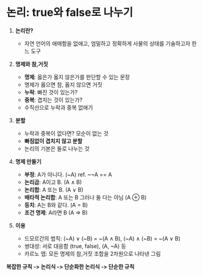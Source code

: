 # 논리: true와 false로 나누기

1. <b>논리란?</b>
   * 자연 언어의 애매함을 없애고, 엄밀하고 정확하게 사물의 상태를 기술하고자 한느 도구

1. <b>명제와 참,거짓</b>
   * <b>명제</b>: 옳은가 옳지 않은가를 판단할 수 있는 문장
   * 명제가 옳으면 참, 옳지 않으면 거짓
   * <b>누락</b>: 빠진 것이 있는가?
   * <b>중복</b>: 겹치는 것이 있는가?
   * 수직선으로 누락과 중복 없애기

1. **분할**
   * 누락과 중복이 없다면? 모순이 없는 것
   * <b>빠짐없이 겹치지 않고 분할</b>
   * 논리의 기본은 둘로 나누는 것

1. **명제 만들기**
    * **부정**: A가 아니다. (~A) ref. ~~A == A
    * **논리곱**: A이고 B. (A ∧ B)
    * **논리합**: A 또는 B. (A ∨ B)
    * **배타적 논리합**: A 또는 B 그러나 둘 다는 아님 (A ⊕ B)
    * **등치**: A는 B와 같다. (A = B)
    * **조건 명제**: A라면 B (A ⇒ B)

1. **이용**
   * 드모르간의 법칙: (~A) ∨ (~B) = ~(A ∧ B), (~A) ∧ (~B) = ~(A ∨ B)
   * 쌍대성: 서로 대응함 (true, false), (A, ~A) 등
   * 카르노 맵: 모든 명제의 참,거짓 조합을 2차원으로 나타낸 그림


**복잡한 규칙 -> 논리식 -> 단순화한 논리식 -> 단순한 규칙**

